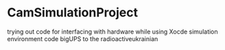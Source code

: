 # CamSimulationProject
trying out code for interfacing with hardware while using Xocde simulation environment
code bigUPS to the radioactiveukrainian
